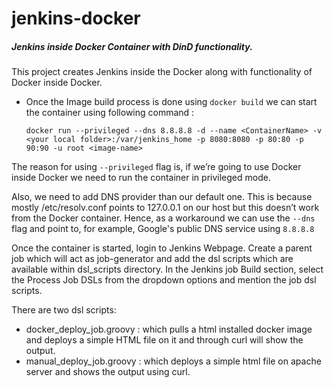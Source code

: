 # **jenkins-docker**
##### **Jenkins inside Docker Container with DinD functionality.**

This project creates Jenkins inside the Docker along with functionality of Docker inside Docker.

* Once the Image build process is done using `docker build` we can start the container using following command :
	
	`docker run --privileged --dns 8.8.8.8 -d --name <ContainerName> -v <your local folder>:/var/jenkins_home -p 8080:8080 -p 80:80 -p 90:90 -u root <image-name>`

The reason for using `--privileged` flag is, if we’re going to use Docker inside Docker we need to run the container in privileged mode.

Also, we need to add DNS provider than our default one. This is because mostly /etc/resolv.conf points to 127.0.0.1 on our host but this doesn’t work from the Docker container. 
Hence, as a workaround we can use the `--dns` flag and point to, for example, Google's public DNS service using `8.8.8.8`

Once the container is started, login to Jenkins Webpage. 
Create a parent job which will act as job-generator and add the dsl scripts which are available within dsl_scripts directory. 
In the Jenkins job Build section, select the Process Job DSLs from the dropdown options and mention the job dsl scripts. 

There are two dsl scripts:
- docker_deploy_job.groovy : which pulls a html installed docker image and deploys a simple HTML file on it and through curl will show the output.
- manual_deploy_job.groovy : which deploys a simple html file on apache server and shows the output using curl.